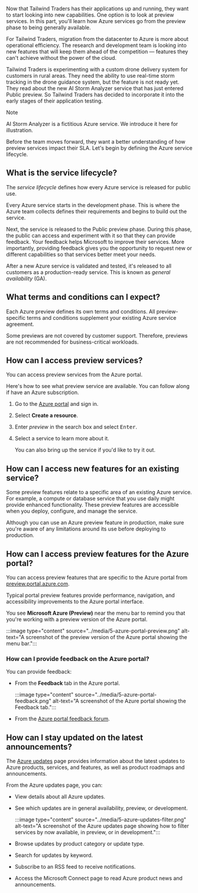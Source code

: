 Now that Tailwind Traders has their applications up and running, they want to start looking into new capabilities. One option is to look at preview services. In this part, you'll learn how Azure services go from the preview phase to being generally available.

For Tailwind Traders, migration from the datacenter to Azure is more about operational efficiency. The research and development team is looking into new features that will keep them ahead of the competition &mdash; features they can't achieve without the power of the cloud.

Tailwind Traders is experimenting with a custom drone delivery system for customers in rural areas. They need the ability to use real-time storm tracking in the drone guidance system, but the feature is not ready yet. They read about the new AI Storm Analyzer service that has just entered Public preview. So Tailwind Traders has decided to incorporate it into the early stages of their application testing.

> [!NOTE]
> AI Storm Analyzer is a fictitious Azure service. We introduce it here for illustration.

Before the team moves forward, they want a better understanding of how preview services impact their SLA. Let's begin by defining the Azure service lifecycle.

## What is the service lifecycle?

The *service lifecycle* defines how every Azure service is released for public use.

Every Azure service starts in the development phase. This is where the Azure team collects defines their requirements and begins to build out the service.

Next, the service is released to the Public preview phase. During this phase, the public can access and experiment with it so that they can provide feedback. Your feedback  helps Microsoft to improve their services. More importantly,  providing feedback gives you the opportunity to request new or different capabilities so that services better meet your needs.

After a new Azure service is validated and tested, it's released to all customers as a production-ready service. This is known as *general availability* (GA).

## What terms and conditions can I expect?

Each Azure preview defines its own terms and conditions. All preview-specific terms and conditions supplement your existing Azure service agreement.

Some previews are not covered by customer support. Therefore, previews are not recommended for business-critical workloads.

## How can I access preview services?

You can access preview services from the Azure portal.

Here's how to see what preview service are available. You can follow along if have an Azure subscription.

1. Go to the [Azure portal](https://portal.azure.com?azure-portal=true) and sign in.
1. Select **Create a resource**.
1. Enter *preview* in the search box and select <kbd>Enter</kbd>.
1. Select a service to learn more about it.

    You can also bring up the service if you'd like to try it out.

## How can I access new features for an existing service?

Some preview features relate to a specific area of an existing Azure service. For example, a compute or database service that you use daily might provide enhanced functionality. These preview features are accessible when you deploy, configure, and manage the service.

Although you can use an Azure preview feature in production, make sure you're aware of any limitations around its use before deploying to production.

## How can I access preview features for the Azure portal?

You can access preview features that are specific to the Azure portal from [preview.portal.azure.com](https://preview.portal.azure.com?azure-portal=true).

Typical portal preview features provide performance, navigation, and accessibility improvements to the Azure portal interface.

You see **Microsoft Azure (Preview)** near the menu bar to remind you that you're working with a preview version of the Azure portal.

:::image type="content" source="../media/5-azure-portal-preview.png" alt-text="A screenshot of the preview version of the Azure portal showing the menu bar.":::

### How can I provide feedback on the Azure portal?

You can provide feedback:

* From the **Feedback** tab in the Azure portal.

    :::image type="content" source="../media/5-azure-portal-feedback.png" alt-text="A screenshot of the Azure portal showing the Feedback tab.":::

* From the [Azure portal feedback forum](https://feedback.azure.com/forums/223579-azure-portal?azure-portal=true).

## How can I stay updated on the latest announcements?

The [Azure updates](https://azure.microsoft.com/updates?azure-portal=true) page provides information about the latest updates to Azure products, services, and features, as well as product roadmaps and announcements.

From the Azure updates page, you can:

* View details about all Azure updates.
* See which updates are in general availability, preview, or development.

    :::image type="content" source="../media/5-azure-updates-filter.png" alt-text="A screenshot of the Azure updates page showing how to filter services by now available, in preview, or in development.":::
* Browse updates by product category or update type.
* Search for updates by keyword.
* Subscribe to an RSS feed to receive notifications.
* Access the Microsoft Connect page to read Azure product news and announcements.
